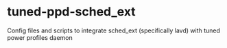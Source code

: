 # tuned-ppd-sched_ext
Config files and scripts to integrate sched_ext (specifically lavd) with tuned power profiles daemon
